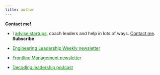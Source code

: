 ```yaml
---
title: author
---
```


**Contact me!** 
* I <a href="/about/" style="color:green;">advise startups</a>, coach leaders and help in lots of ways. <a href="/contact/">Contact me</a>.
 \
**Subscribe** 
* <a href="/" style="color:green;">Engineering Leadership Weekly newsletter</a> 
 

* <a href="/courses/" style="color:green;">Frontline Management newsletter</a> 
 

* <a href="https://podcasters.spotify.com/pod/show/decodingleadership" style="color:green;">Decoding leadership podcast</a>
